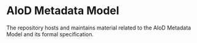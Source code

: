 # AIoD Metadata Model
The repository hosts and maintains material related to the AIoD Metadata Model and its formal specification.


